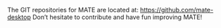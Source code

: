<!--
.. link:
.. description:
.. tags: Default
.. date: 2011-12-26 15:23:07
.. title: None
.. slug: 2011122671
-->

The GIT repositories for MATE are located at: https://github.com/mate-desktop
Don’t hesitate to contribute and have fun improving MATE!

